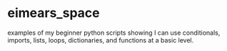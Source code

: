 # eimears_space
examples of my beginner python scripts showing I can use conditionals, imports, lists, loops, dictionaries, and functions at a basic level.
